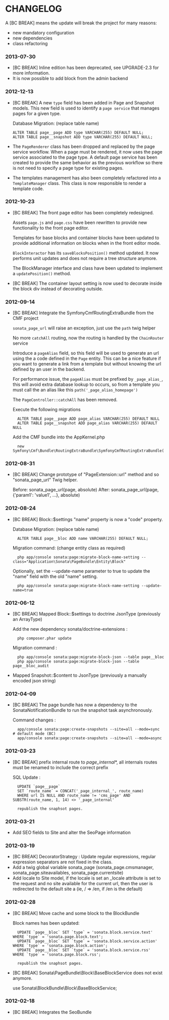 CHANGELOG
=========

A [BC BREAK] means the update will break the project for many reasons:

* new mandatory configuration
* new dependencies
* class refactoring

### 2013-07-30
* [BC BREAK] Inline edition has been deprecated, see UPGRADE-2.3 for more information.
* It is now possible to add block from the admin backend

### 2012-12-13

* [BC BREAK] A new ``type`` field has been added in Page and Snapshot models. This new field is used to
  identify a ``page service`` that manages pages for a given type.

  Database Migration: (replace table name)

      ALTER TABLE page__page ADD type VARCHAR(255) DEFAULT NULL;
      ALTER TABLE page__snapshot ADD type VARCHAR(255) DEFAULT NULL;

* The ``PageRenderer`` class has been dropped and replaced by the page service workflow. When a page must be rendered,
  it now uses the page service associated to the page type. A default page service has been created to provide the
  same behavior as the previous workflow so there is not need to specify a page type for existing pages.

* The templates management has also been completely refactored into a ``TemplateManager`` class. This class is now
  responsible to render a template code.

### 2012-10-23

* [BC BREAK] The front page editor has been completely redesigned.

  Assets ``page.js`` and ``page.css`` have been rewritten to provide new functionality to the front page editor.

  Templates for base blocks and container blocks have been updated to provide additional information on blocks when
  in the front editor mode.

  ``BlockInteractor`` has its ``saveBlocksPosition()`` method updated. It now performs unit updates and does not
  require a tree structure anymore.

  The BlockManager interface and class have been updated to implement a ``updatePosition()`` method.

* [BC BREAK] The container layout setting is now used to decorate inside the block div instead of decorating
  outside.

### 2012-09-14

* [BC BREAK] Integrate the SymfonyCmfRoutingExtraBundle from the CMF project

   ``sonata_page_url`` will raise an exception, just use the ``path`` twig helper

   No more ``catchAll`` routing, now the routing is handled by the ``ChainRouter`` service

   Introduce a ``pageAlias`` field, so this field will be used to generate an url using the
   a code defined in the ``Page`` entity. This can be a nice feature if you want to generate a
   link from a template but without knowing the url defined by an user in the backend.

   For performance issue, the ``pageAlias`` must be prefixed by ``_page_alias_``,
   this will avoid extra database lookup to occurs, so from a template you must call
   the an alias like this ``path('_page_alias_homepage')``

   The ``PageController::catchAll`` has been removed.

   Execute the following migrations

        ALTER TABLE page__page ADD page_alias VARCHAR(255) DEFAULT NULL
        ALTER TABLE page__snapshot ADD page_alias VARCHAR(255) DEFAULT NULL

   Add the CMF bundle into the AppKernel.php

        new Symfony\Cmf\Bundle\RoutingExtraBundle\SymfonyCmfRoutingExtraBundle()

### 2012-08-31

* [BC BREAK] Change prototype of "PageExtension::url" method and so "sonata_page_url" Twig helper.

    Before: sonata_page_url(page, absolute)
    After:  sonata_page_url(page, {'param1': 'value1', ...}, absolute)

### 2012-08-24

* [BC BREAK] Block::$settings "name" property is now a "code" property.

    Database Migration: (replace table name)

        ALTER TABLE page__bloc ADD name VARCHAR(255) DEFAULT NULL;

    Migration command: (change entity class as required)

        php app/console sonata:page:migrate-block-name-setting --class="Application\Sonata\PageBundle\Entity\Block"

    Optionally, set the --update-name parameter to true to update the "name" field with the old "name" setting.

        php app/console sonata:page:migrate-block-name-setting --update-name=true

### 2012-06-12

* [BC BREAK] Mapped Block::$settings to doctrine JsonType (previously an ArrayType)

    Add the new dependency sonata/doctrine-extensions :

        php composer.phar update

    Migration command :

        php app/console sonata:page:migrate-block-json --table page__bloc
        php app/console sonata:page:migrate-block-json --table page__bloc_audit

* Mapped Snapshot::$content to JsonType (previously a manually encoded json string)

### 2012-04-09

* [BC BREAK] The page bundle has now a dependency to the SonataNotificationBundle to run the snapshot task asynchronously.

    Command changes :

        app/console sonata:page:create-snapshots --site=all --mode=sync    # default mode (BC)
        app/console sonata:page:create-snapshots --site=all --mode=async

### 2012-03-23

* [BC BREAK] prefix internal route to _page_internal_*, all internals routes must be renamed to include the correct prefix

    SQL Update :

        UPDATE `page__page`
        SET `route_name` = CONCAT('_page_internal_', route_name)
        WHERE url IS NULL AND route_name != 'cms_page' AND SUBSTR(route_name, 1, 14) <> '_page_internal'

        republish the snaphsot pages.

### 2012-03-21

* Add SEO fields to Site and alter the SeoPage information

### 2012-03-19

* [BC BREAK] DecoratorStrategy : Update regular expressions, regular expression separators are not fixed in the class.
* Add a twig global variable sonata_page (sonata_page.cmsmanager, sonata_page.siteavailables, sonata_page.currentsite)
* Add locale to Site model, if the locale is set an _locale attribute is set to the request and no site available for
  the current url, then the user is redirected to the default site a (ie, / => /en, if /en is the default)

### 2012-02-28

* [BC BREAK] Move cache and some block to the BlockBundle

    Block names has been updated:

        UPDATE `page__bloc` SET `type` = 'sonata.block.service.text'   WHERE `type` = 'sonata.page.block.text';
        UPDATE `page__bloc` SET `type` = 'sonata.block.service.action' WHERE `type` = 'sonata.page.block.action';
        UPDATE `page__bloc` SET `type` = 'sonata.block.service.rss'    WHERE `type` = 'sonata.page.block.rss';

        republish the snaphsot pages.

* [BC BREAK] Sonata\PageBundle\Block\BaseBlockService does not exist anymore.

    use Sonata\BlockBundle\Block\BaseBlockService;


### 2012-02-18

* [BC BREAK] Integrates the SeoBundle
